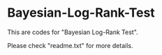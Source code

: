 # Bayesian-Log-Rank-Test
This are codes for "Bayesian Log-Rank Test". 

Please check "readme.txt" for more details. 
